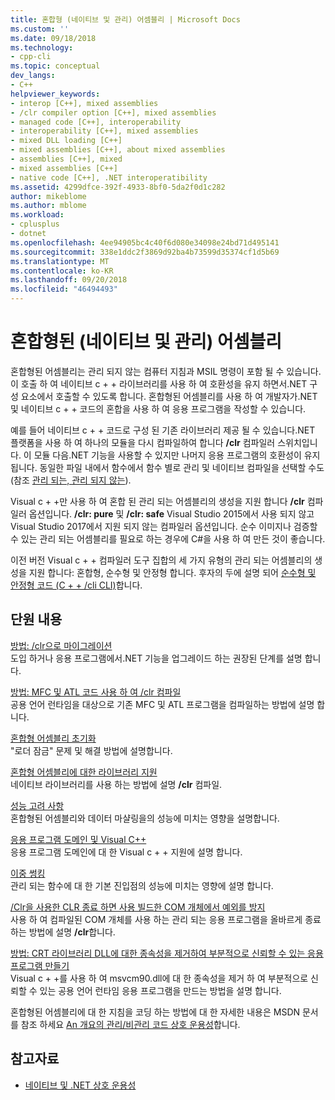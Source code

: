 ```yaml
---
title: 혼합형 (네이티브 및 관리) 어셈블리 | Microsoft Docs
ms.custom: ''
ms.date: 09/18/2018
ms.technology:
- cpp-cli
ms.topic: conceptual
dev_langs:
- C++
helpviewer_keywords:
- interop [C++], mixed assemblies
- /clr compiler option [C++], mixed assemblies
- managed code [C++], interoperability
- interoperability [C++], mixed assemblies
- mixed DLL loading [C++]
- mixed assemblies [C++], about mixed assemblies
- assemblies [C++], mixed
- mixed assemblies [C++]
- native code [C++], .NET interoperatibility
ms.assetid: 4299dfce-392f-4933-8bf0-5da2f0d1c282
author: mikeblome
ms.author: mblome
ms.workload:
- cplusplus
- dotnet
ms.openlocfilehash: 4ee94905bc4c40f6d080e34098e24bd71d495141
ms.sourcegitcommit: 338e1ddc2f3869d92ba4b73599d35374cf1d5b69
ms.translationtype: MT
ms.contentlocale: ko-KR
ms.lasthandoff: 09/20/2018
ms.locfileid: "46494493"
---
```

# <a name="mixed-native-and-managed-assemblies"></a>혼합형된 (네이티브 및 관리) 어셈블리

혼합형된 어셈블리는 관리 되지 않는 컴퓨터 지침과 MSIL 명령이 포함 될 수 있습니다. 이 호출 하 여 네이티브 c + + 라이브러리를 사용 하 여 호환성을 유지 하면서.NET 구성 요소에서 호출할 수 있도록 합니다. 혼합형된 어셈블리를 사용 하 여 개발자가.NET 및 네이티브 c + + 코드의 혼합을 사용 하 여 응용 프로그램을 작성할 수 있습니다.

예를 들어 네이티브 c + + 코드로 구성 된 기존 라이브러리 제공 될 수 있습니다.NET 플랫폼을 사용 하 여 하나의 모듈을 다시 컴파일하여 합니다 **/clr** 컴파일러 스위치입니다. 이 모듈 다음.NET 기능을 사용할 수 있지만 나머지 응용 프로그램의 호환성이 유지 됩니다. 동일한 파일 내에서 함수에서 함수 별로 관리 및 네이티브 컴파일을 선택할 수도 (참조 [관리 되는, 관리 되지 않는](../preprocessor/managed-unmanaged.md)).

Visual c + +만 사용 하 여 혼합 된 관리 되는 어셈블리의 생성을 지원 합니다 **/clr** 컴파일러 옵션입니다. **/clr: pure** 및 **/clr: safe** Visual Studio 2015에서 사용 되지 않고 Visual Studio 2017에서 지원 되지 않는 컴파일러 옵션입니다. 순수 이미지나 검증할 수 있는 관리 되는 어셈블리를 필요로 하는 경우에 C#을 사용 하 여 만든 것이 좋습니다.

이전 버전 Visual c + + 컴파일러 도구 집합의 세 가지 유형의 관리 되는 어셈블리의 생성을 지원 합니다: 혼합형, 순수형 및 안정형 합니다. 후자의 두에 설명 되어 [순수형 및 안정형 코드 (C + + /cli CLI)](../dotnet/pure-and-verifiable-code-cpp-cli.md)합니다.

## <a name="in-this-section"></a>단원 내용

[방법: /clr으로 마이그레이션](../dotnet/how-to-migrate-to-clr.md)<br/>
도입 하거나 응용 프로그램에서.NET 기능을 업그레이드 하는 권장된 단계를 설명 합니다.

[방법: MFC 및 ATL 코드 사용 하 여 /clr 컴파일](../dotnet/how-to-compile-mfc-and-atl-code-by-using-clr.md)<br/>
공용 언어 런타임을 대상으로 기존 MFC 및 ATL 프로그램을 컴파일하는 방법에 설명 합니다.

[혼합형 어셈블리 초기화](../dotnet/initialization-of-mixed-assemblies.md)<br/>
"로더 잠금" 문제 및 해결 방법에 설명합니다.

[혼합형 어셈블리에 대한 라이브러리 지원](../dotnet/library-support-for-mixed-assemblies.md)<br/>
네이티브 라이브러리를 사용 하는 방법에 설명 **/clr** 컴파일.

[성능 고려 사항](../dotnet/performance-considerations-for-interop-cpp.md)<br/>
혼합형된 어셈블리와 데이터 마샬링을의 성능에 미치는 영향을 설명합니다.

[응용 프로그램 도메인 및 Visual C++](../dotnet/application-domains-and-visual-cpp.md)<br/>
응용 프로그램 도메인에 대 한 Visual c + + 지원에 설명 합니다.

[이중 썽킹](../dotnet/double-thunking-cpp.md)<br/>
관리 되는 함수에 대 한 기본 진입점의 성능에 미치는 영향에 설명 합니다.

[/Clr을 사용한 CLR 종료 하면 사용 빌드한 COM 개체에서 예외를 방지](../dotnet/avoiding-exceptions-on-clr-shutdown-when-consuming-com-objects-built-with-clr.md)<br/>
사용 하 여 컴파일된 COM 개체를 사용 하는 관리 되는 응용 프로그램을 올바르게 종료 하는 방법에 설명 **/clr**합니다.

[방법: CRT 라이브러리 DLL에 대한 종속성을 제거하여 부분적으로 신뢰할 수 있는 응용 프로그램 만들기](../dotnet/create-a-partially-trusted-application.md)<br/>
Visual c + +를 사용 하 여 msvcm90.dll에 대 한 종속성을 제거 하 여 부분적으로 신뢰할 수 있는 공용 언어 런타임 응용 프로그램을 만드는 방법을 설명 합니다.

혼합형된 어셈블리에 대 한 지침을 코딩 하는 방법에 대 한 자세한 내용은 MSDN 문서를 참조 하세요 [An 개요의 관리/비관리 코드 상호 운용성](https://msdn.microsoft.com/library/ms973872.aspx)합니다.

## <a name="see-also"></a>참고자료

- [네이티브 및 .NET 상호 운용성](../dotnet/native-and-dotnet-interoperability.md)
